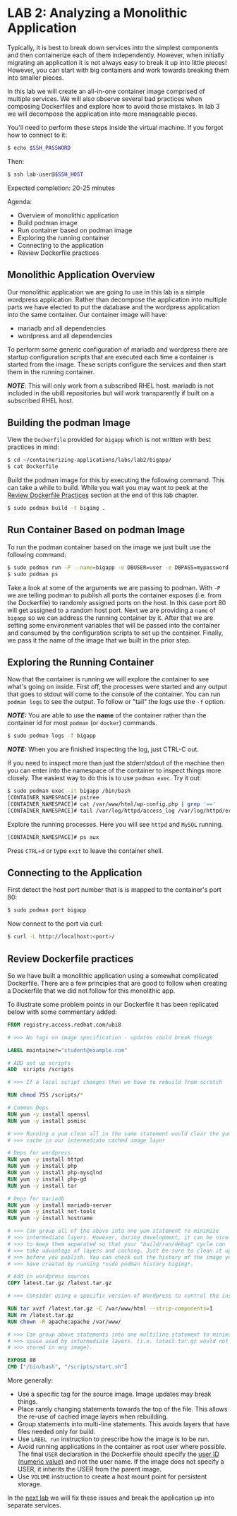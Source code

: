 # LAB 2: Analyzing a Monolithic Application

Typically, it is best to break down services into the simplest components and
then containerize each of them independently. However, when initially migrating
an application it is not always easy to break it up into little pieces! However,
you can start with big containers and work towards breaking them into smaller
pieces.

In this lab we will create an all-in-one container image comprised of multiple
services. We will also observe several bad practices when composing Dockerfiles
and explore how to avoid those mistakes. In lab 3 we will decompose the
application into more manageable pieces.

You'll need to perform these steps inside the virtual machine. If you forgot how
to connect to it:

```bash
$ echo $SSH_PASSWORD
```

Then:

```bash
$ ssh lab-user@$SSH_HOST
```

Expected completion: 20-25 minutes

Agenda:

* Overview of monolithic application
* Build podman image
* Run container based on podman image
* Exploring the running container
* Connecting to the application
* Review Dockerfile practices

## Monolithic Application Overview

Our monolithic application we are going to use in this lab is a simple wordpress
application. Rather than decompose the application into multiple parts we have
elected to put the database and the wordpress application into the same
container. Our container image will have:

* mariadb and all dependencies
* wordpress and all dependencies

To perform some generic configuration of mariadb and wordpress there are startup
configuration scripts that are executed each time a container is started from
the image. These scripts configure the services and then start them in the
running container.

**_NOTE_**: This will only work from a subscribed RHEL host. mariadb is not
included in the ubi8 repositories but will work transparently if
built on a subscribed RHEL host.

## Building the podman Image

View the `Dockerfile` provided for `bigapp` which is not written with best
practices in mind:

```bash
$ cd ~/containerizing-applications/labs/lab2/bigapp/
$ cat Dockerfile
```

Build the podman image for this by executing the following command. This can
take a while to build. While you wait you may want to peek at the [Review
Dockerfile Practices](#review-dockerfile-practices) section at the end of this
lab chapter.

```bash
$ sudo podman build -t bigimg .
```

## Run Container Based on podman Image

To run the podman container based on the image we just built use the following
command:

```bash
$ sudo podman run -P --name=bigapp -e DBUSER=user -e DBPASS=mypassword -e DBNAME=mydb -d bigimg
$ sudo podman ps
```

Take a look at some of the arguments we are passing to podman. With `-P` we are
telling podman to publish all ports the container exposes (i.e. from the
Dockerfile) to randomly assigned ports on the host. In this case port 80 will
get assigned to a random host port. Next we are providing a ```name``` of
```bigapp``` so we can address the running container by it. After that we are
setting some environment variables that will be passed into the container and
consumed by the configuration scripts to set up the container. Finally, we pass
it the name of the image that we built in the prior step.

## Exploring the Running Container

Now that the container is running we will explore the container to see what's
going on inside. First off, the processes were started and any output that goes
to stdout will come to the console of the container. You can run `podman logs`
to see the output. To follow or "tail" the logs use the `-f` option.

**_NOTE:_** You are able to use the **name** of the container rather than the
container id for most `podman` (or `docker`) commands.

```bash
$ sudo podman logs -f bigapp
```

**_NOTE:_** When you are finished inspecting the log, just CTRL-C out.

If you need to inspect more than just the stderr/stdout of the machine then you
can enter into the namespace of the container to inspect things more closely.
The easiest way to do this is to use `podman exec`. Try it out:

```bash
$ sudo podman exec -it bigapp /bin/bash
[CONTAINER_NAMESPACE]# pstree
[CONTAINER_NAMESPACE]# cat /var/www/html/wp-config.php | grep '=='
[CONTAINER_NAMESPACE]# tail /var/log/httpd/access_log /var/log/httpd/error_log /var/log/mariadb/mariadb.log
```

Explore the running processes.  Here you will see `httpd` and `MySQL` running.

```bash
[CONTAINER_NAMESPACE]# ps aux
```

Press `CTRL+d` or type `exit` to leave the container shell.

## Connecting to the Application

First detect the host port number that is is mapped to the container's port 80:

```bash
$ sudo podman port bigapp
```

Now connect to the port via curl:
```bash
$ curl -L http://localhost:<port>/
```

## Review Dockerfile practices

So we have built a monolithic application using a somewhat complicated
Dockerfile. There are a few principles that are good to follow when creating a
Dockerfile that we did not follow for this monolithic app.

To illustrate some problem points in our Dockerfile it has been replicated below
with some commentary added:

```dockerfile
FROM registry.access.redhat.com/ubi8

# >>> No tags on image specification - updates could break things

LABEL maintainer="student@example.com"

# ADD set up scripts
ADD  scripts /scripts

# >>> If a local script changes then we have to rebuild from scratch

RUN chmod 755 /scripts/*

# Common Deps
RUN yum -y install openssl
RUN yum -y install psmisc

# >>> Running a yum clean all in the same statement would clear the yum
# >>> cache in our intermediate cached image layer

# Deps for wordpress
RUN yum -y install httpd
RUN yum -y install php
RUN yum -y install php-mysqlnd
RUN yum -y install php-gd
RUN yum -y install tar

# Deps for mariadb
RUN yum -y install mariadb-server
RUN yum -y install net-tools
RUN yum -y install hostname

# >>> Can group all of the above into one yum statement to minimize
# >>> intermediate layers. However, during development, it can be nice
# >>> to keep them separated so that your "build/run/debug" cycle can
# >>> take advantage of layers and caching. Just be sure to clean it up
# >>> before you publish. You can check out the history of the image you
# >>> have created by running *sudo podman history bigimg*.

# Add in wordpress sources
COPY latest.tar.gz /latest.tar.gz

# >>> Consider using a specific version of Wordpress to control the installed version

RUN tar xvzf /latest.tar.gz -C /var/www/html --strip-components=1
RUN rm /latest.tar.gz
RUN chown -R apache:apache /var/www/

# >>> Can group above statements into one multiline statement to minimize
# >>> space used by intermediate layers. (i.e. latest.tar.gz would not be
# >>> stored in any image).

EXPOSE 80
CMD ["/bin/bash", "/scripts/start.sh"]
```

More generally:

* Use a specific tag for the source image. Image updates may break things.
* Place rarely changing statements towards the top of the file. This allows the
  re-use of cached image layers when rebuilding.
* Group statements into multi-line statements. This avoids layers that have
  files needed only for build.
* Use `LABEL run` instruction to prescribe how the image is to be run.
* Avoid running applications in the container as root user where possible. The
  final `USER` declaration in the Dockerfile should specify the [user ID
  (numeric
  value)](https://docs.openshift.com/container-platform/latest/creating_images/guidelines.html#openshift-specific-guidelines)
  and not the user name. If the image does not specify a USER, it inherits the
  USER from the parent image.
* Use `VOLUME` instruction to create a host mount point for persistent storage.

In the [next lab](../lab3/chapter3.md) we will fix these issues and break the
application up into separate services.
